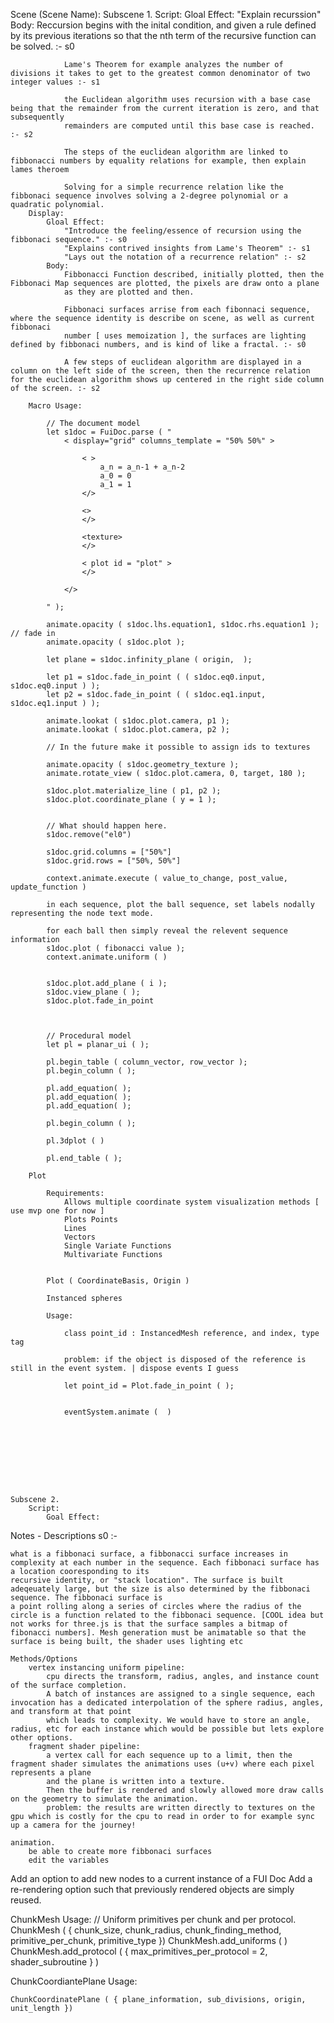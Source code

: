 Scene (Scene Name):
    Subscene 1.
        Script:
            Gloal Effect:
                "Explain recurssion"
            Body:
                Reccursion begins with the inital condition, and given a rule defined by its previous iterations so that the nth term of the recursive
                function can be solved. :- s0

                Lame's Theorem for example analyzes the number of divisions it takes to get to the greatest common denominator of two integer values :- s1

                the Euclidean algorithm uses recursion with a base case being that the remainder from the current iteration is zero, and that subsequently 
                remainders are computed until this base case is reached. :- s2

                The steps of the euclidean algorithm are linked to fibbonacci numbers by equality relations for example, then explain lames theroem

                Solving for a simple recurrence relation like the fibbonaci sequence involves solving a 2-degree polynomial or a quadratic polynomial. 
        Display:
            Gloal Effect:
                "Introduce the feeling/essence of recursion using the fibbonaci sequence." :- s0
                "Explains contrived insights from Lame's Theorem" :- s1
                "Lays out the notation of a recurrence relation" :- s2
            Body:
                Fibbonacci Function described, initially plotted, then the Fibbonaci Map sequences are plotted, the pixels are draw onto a plane
                as they are plotted and then.

                Fibbonaci surfaces arrise from each fibonnaci sequence, where the sequence identity is describe on scene, as well as current fibbonaci 
                number [ uses memoization ], the surfaces are lighting defined by fibbonaci numbers, and is kind of like a fractal. :- s0

                A few steps of euclidean algorithm are displayed in a column on the left side of the screen, then the recurrence relation for the euclidean algorithm shows up centered in the right side column of the screen. :- s2

        Macro Usage:

            // The document model
            let s1doc = FuiDoc.parse ( " 
                < display="grid" columns_template = "50% 50%" >

                    < >
                        a_n = a_n-1 + a_n-2
                        a_0 = 0
                        a_1 = 1
                    </>

                    <>
                    </>

                    <texture>
                    </>

                    < plot id = "plot" >
                    </>

                </>
            
            " ); 

            animate.opacity ( s1doc.lhs.equation1, s1doc.rhs.equation1 ); // fade in
            animate.opacity ( s1doc.plot );

            let plane = s1doc.infinity_plane ( origin,  ); 

            let p1 = s1doc.fade_in_point ( ( s1doc.eq0.input, s1doc.eq0.input ) );
            let p2 = s1doc.fade_in_point ( ( s1doc.eq1.input, s1doc.eq1.input ) );

            animate.lookat ( s1doc.plot.camera, p1 );
            animate.lookat ( s1doc.plot.camera, p2 );

            // In the future make it possible to assign ids to textures
            
            animate.opacity ( s1doc.geometry_texture );
            animate.rotate_view ( s1doc.plot.camera, 0, target, 180 );

            s1doc.plot.materialize_line ( p1, p2 );
            s1doc.plot.coordinate_plane ( y = 1 );


            // What should happen here.
            s1doc.remove("el0")

            s1doc.grid.columns = ["50%"]
            s1doc.grid.rows = ["50%, 50%"]

            context.animate.execute ( value_to_change, post_value, update_function )

            in each sequence, plot the ball sequence, set labels nodally representing the node text mode.

            for each ball then simply reveal the relevent sequence information
            s1doc.plot ( fibonacci value );
            context.animate.uniform ( )
            

            s1doc.plot.add_plane ( i );
            s1doc.view_plane ( );
            s1doc.plot.fade_in_point



            // Procedural model
            let pl = planar_ui ( );

            pl.begin_table ( column_vector, row_vector );
            pl.begin_column ( );

            pl.add_equation( );
            pl.add_equation( );
            pl.add_equation( );

            pl.begin_column ( );
            
            pl.3dplot ( )

            pl.end_table ( );

        Plot

            Requirements:
                Allows multiple coordinate system visualization methods [ use mvp one for now ]
                Plots Points
                Lines
                Vectors
                Single Variate Functions
                Multivariate Functions


            Plot ( CoordinateBasis, Origin )

            Instanced spheres

            Usage:

                class point_id : InstancedMesh reference, and index, type tag

                problem: if the object is disposed of the reference is still in the event system. | dispose events I guess

                let point_id = Plot.fade_in_point ( );

                
                eventSystem.animate (  )
            

            



            
            
                
    Subscene 2.
        Script:
            Goal Effect:
                

                


Notes - Descriptions
    s0 :- 
    
    what is a fibbonaci surface, a fibbonacci surface increases in complexity at each number in the sequence. Each fibbonaci surface has a location cooresponding to its
    recursive identity, or "stack location". The surface is built adeqeuately large, but the size is also determined by the fibbonaci sequence. The fibbonaci surface is
    a point rolling along a series of circles where the radius of the circle is a function related to the fibbonaci sequence. [COOL idea but not works for three.js is that the surface samples a bitmap of fibonacci numbers]. Mesh generation must be animatable so that the surface is being built, the shader uses lighting etc

    Methods/Options
        vertex instancing uniform pipeline:
            cpu directs the transform, radius, angles, and instance count of the surface completion.
            A batch of instances are assigned to a single sequence, each invocation has a dedicated interpolation of the sphere radius, angles, and transform at that point
            which leads to complexity. We would have to store an angle, radius, etc for each instance which would be possible but lets explore other options.
        fragment shader pipeline:
            a vertex call for each sequence up to a limit, then the fragment shader simulates the animations uses (u+v) where each pixel  represents a plane
            and the plane is written into a texture.
            Then the buffer is rendered and slowly allowed more draw calls on the geometry to simulate the animation.
            problem: the results are written directly to textures on the gpu which is costly for the cpu to read in order to for example sync up a camera for the journey!
    
    animation.
        be able to create more fibbonaci surfaces
        edit the variables



Add an option to add new nodes to a current instance of a FUI Doc
Add a re-rendering option such that previously rendered objects are simply reused.


ChunkMesh Usage:
    // Uniform primitives per chunk and per protocol.
    ChunkMesh ( { chunk_size, chunk_radius, chunk_finding_method, primitive_per_chunk, primitive_type })
    ChunkMesh.add_uniforms ( )
    ChunkMesh.add_protocol ( { max_primitives_per_protocol = 2, shader_subroutine } )

ChunkCoordiantePlane Usage:

    ChunkCoordinatePlane ( { plane_information, sub_divisions, origin, unit_length })

    